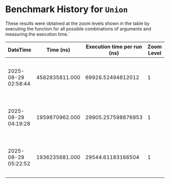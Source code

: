 # Benchmark History for `Union`

These results were obtained at the zoom levels shown in the table by executing the function for all possible combinations of arguments and measuring the execution time.`

| DateTime | Time (ns) | Execution time per run (ns) | Zoom Level | Operation Count | Remarks |
|----------|----------|-----------------------|------------|----------------|--------|
| 2025-08-29 02:58:44 | 4582835811.000 | 69928.52494812012 | 1 | 65536 | Only voxels with an elevation of zero or higher are considered. |
| 2025-08-29 04:19:28 | 1959870962.000 | 29905.257598876953 | 1 | 65536 | Only voxels with an elevation of zero or higher are considered. |
| 2025-08-29 05:22:52 | 1936235681.000 | 29544.61183166504 | 1 | 65536 | Only voxels with an elevation of zero or higher are considered. |
